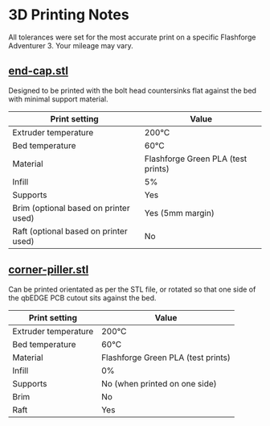 # 3D Printing Notes
All tolerances were set for the most accurate print on a specific Flashforge Adventurer 3. Your mileage may vary.

## [end-cap.stl](https://github.com/peterwallhead/qbEVK/blob/master/components/qbNODE/RevA/cad/exports/end-cap.stl)

Designed to be printed with the bolt head countersinks flat against the bed with minimal support material.

Print setting | Value
------------ | -------------
Extruder temperature | 200℃
Bed temperature | 60℃
Material | Flashforge Green PLA (test prints)
Infill | 5%
Supports | Yes
Brim (optional based on printer used) | Yes (5mm margin)
Raft (optional based on printer used) | No

## [corner-piller.stl](https://github.com/peterwallhead/qbEVK/blob/master/components/qbNODE/RevA/cad/exports/corner-pillar.stl)

Can be printed orientated as per the STL file, or rotated so that one side of the qbEDGE PCB cutout sits against the bed.

Print setting | Value
------------ | -------------
Extruder temperature | 200℃
Bed temperature | 60℃
Material | Flashforge Green PLA (test prints)
Infill | 0%
Supports | No (when printed on one side)
Brim | No
Raft | Yes
